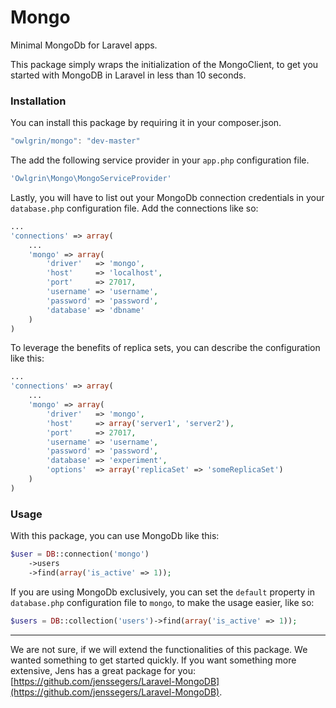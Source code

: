 Mongo
=====

Minimal MongoDb for Laravel apps.

This package simply wraps the initialization of the MongoClient, to get you started with MongoDB in Laravel in less than 10 seconds.

### Installation

You can install this package by requiring it in your composer.json.

```js
"owlgrin/mongo": "dev-master"
```

The add the following service provider in your `app.php` configuration file.

```php
'Owlgrin\Mongo\MongoServiceProvider'
```

Lastly, you will have to list out your MongoDb connection credentials in your `database.php` configuration file. Add the connections like so:

```php
...
'connections' => array(
	...
	'mongo' => array(
		'driver'   => 'mongo',
		'host'     => 'localhost',
		'port'     => 27017,
		'username' => 'username',
		'password' => 'password',
		'database' => 'dbname'
	)
)
```

To leverage the benefits of replica sets, you can describe the configuration like this:

```php
...
'connections' => array(
	...
	'mongo' => array(
		'driver'   => 'mongo',
		'host'     => array('server1', 'server2'),
		'port'     => 27017,
		'username' => 'username',
		'password' => 'password',
		'database' => 'experiment',
		'options'  => array('replicaSet' => 'someReplicaSet')
	)
)
```

### Usage

With this package, you can use MongoDb like this:

```php
$user = DB::connection('mongo')
	->users
	->find(array('is_active' => 1));
```

If you are using MongoDb exclusively, you can set the `default` property in `database.php` configuration file to `mongo`, to make the usage easier, like so:

```php
$users = DB::collection('users')->find(array('is_active' => 1));
```

***

We are not sure, if we will extend the functionalities of this package. We wanted something to get started quickly. If you want something more extensive, Jens has a great package for you: [https://github.com/jenssegers/Laravel-MongoDB](https://github.com/jenssegers/Laravel-MongoDB).